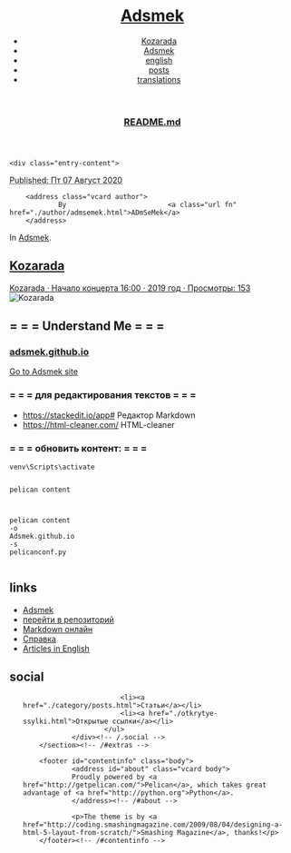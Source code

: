 <!DOCTYPE html>
<html lang="en">
<head>
        <meta charset="utf-8" />
        <title>README.md</title>
        <link rel="stylesheet" href="./theme/css/main.css" />
</head>

<body id="index" class="home">
<!-- <a href="#">
<img style="position: absolute; top: 0; right: 0; border: 0;" src="https://s3.amazonaws.com/github/ribbons/forkme_right_red_aa0000.png" alt="Fork me on GitHub" />
</a>
 -->
        <header id="banner" class="body">
                <h1><a href="./">Adsmek </a></h1>
                <nav><ul>
                    <li><a href="./pages/kozarada.html">Kozarada</a></li>
                    <li class="active"><a href="./category/adsmek.html">Adsmek</a></li>
                    <li><a href="./category/english.html">english</a></li>
                    <li><a href="./category/posts.html">posts</a></li>
                    <li><a href="./category/translations.html">translations</a></li>
                </ul></nav>
        </header><!-- /#banner -->
<section id="content" class="body">
  <article>
    <header>
      <h1 class="entry-title">
        <a href="./drafts/readmemd.html" rel="bookmark"
           title="Permalink to README.md">README.md</a></h1>
    </header>

    <div class="entry-content">
<footer class="post-info">
        <abbr class="published" title="2020-08-07T00:00:00+02:00">
                Published: Пт 07 Август 2020
        </abbr>

        <address class="vcard author">
                By                         <a class="url fn" href="./author/admsemek.html">ADmSeMek</a>
        </address>
<p>In <a href="./category/adsmek.html">Adsmek</a>.</p>

</footer><!-- /.post-info -->      <h2><a href="https://adsmek.github.io/pages/kozarada.html">Kozarada</a></h2>
<p><a href="https://www.facebook.com/pg/kozarada.live/videos/">Kozarada · Начало концерта 16:00 ·  2019 год · Просмотры: 153</a>
<img alt="Kozarada" src="https://scontent-cph2-1.xx.fbcdn.net/v/t15.5256-10/s640x640/64483647_399395037338155_4871404967149174784_n.jpg?_nc_cat=107&amp;_nc_sid=ad6a45&amp;_nc_ohc=UaAza8kMSJ8AX-GeEV1&amp;_nc_ht=scontent-cph2-1.xx&amp;oh=9c98022d50aa81e56f3d0678dbf4ccca&amp;oe=5F51F705"></p>
<h2>= = = Understand Me = = =</h2>
<h1><a href="https://adsmek.github.io/">adsmek.github.io</a></h1>
<p><a href="https://adsmek.github.io/">Go to Adsmek site</a></p>
<h1>= = = для редактирования текстов = = =</h1>
<ul>
<li><a href="https://stackedit.io/app#">https://stackedit.io/app#</a> Редактор Markdown</li>
<li><a href="https://html-cleaner.com/">https://html-cleaner.com/</a> HTML-cleaner</li>
</ul>
<h1>= = = обновить контент: = = =</h1>
<div class="highlight"><pre><span></span><code><span class="n">venv</span><span class="err">\</span><span class="n">Scripts</span><span class="err">\</span><span class="n">activate</span>

<span class="n">pelican</span> <span class="n">content</span>

<span class="n">pelican</span> <span class="n">content</span> <span class="o">-</span><span class="n">o</span> <span class="n">Adsmek</span><span class="p">.</span><span class="n">github</span><span class="p">.</span><span class="n">io</span> <span class="o">-</span><span class="n">s</span> <span class="n">pelicanconf</span><span class="p">.</span><span class="n">py</span>
</code></pre></div>
    </div><!-- /.entry-content -->

  </article>
</section>
        <section id="extras" class="body">
                <div class="blogroll">
                        <h2>links</h2>
                        <ul>
                            <li><a href="https://adsmek.github.io">Adsmek</a></li>
                            <li><a href="https://github.com/Adsmek/Adsmek.github.io">перейти в репозиторий</a></li>
                            <li><a href="https://stackedit.io/app#">Markdown онлайн</a></li>
                            <li><a href="./unedtsarnd.html">Справка</a></li>
                            <li><a href="./tag/english.html">Articles in English</a></li>
                        </ul>
                </div><!-- /.blogroll -->
                <div class="social">
                        <h2>social</h2>
                        <ul>

                            <li><a href="./category/posts.html">Статьи</a></li>
                            <li><a href="./otkrytye-ssylki.html">Открытые ссылки</a></li>
                        </ul>
                </div><!-- /.social -->
        </section><!-- /#extras -->

        <footer id="contentinfo" class="body">
                <address id="about" class="vcard body">
                Proudly powered by <a href="http://getpelican.com/">Pelican</a>, which takes great advantage of <a href="http://python.org">Python</a>.
                </address><!-- /#about -->

                <p>The theme is by <a href="http://coding.smashingmagazine.com/2009/08/04/designing-a-html-5-layout-from-scratch/">Smashing Magazine</a>, thanks!</p>
        </footer><!-- /#contentinfo -->

</body>
</html>
